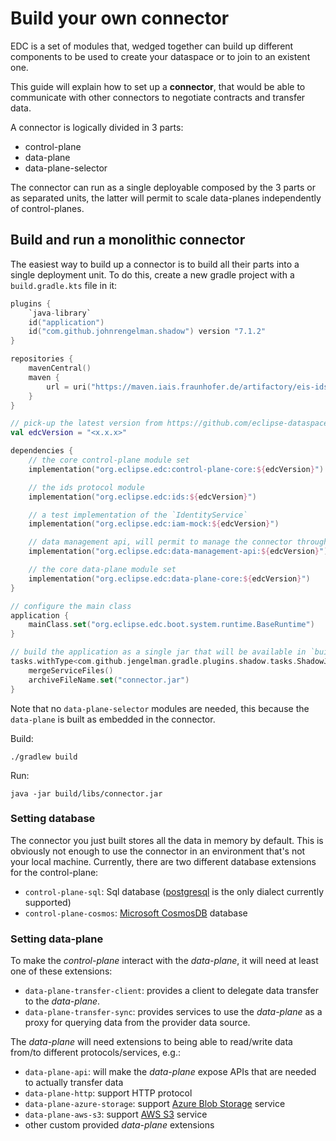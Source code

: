# Build your own connector

EDC is a set of modules that, wedged together can build up different components to be used to create your dataspace or
to join to an existent one.

This guide will explain how to set up a **connector**, that would be able to communicate with other connectors to
negotiate contracts and transfer data.

A connector is logically divided in 3 parts:
- control-plane
- data-plane
- data-plane-selector

The connector can run as a single deployable composed by the 3 parts or as separated units, the latter will permit
to scale data-planes independently of control-planes.

## Build and run a monolithic connector

The easiest way to build up a connector is to build all their parts into a single deployment unit.
To do this, create a new gradle project with a `build.gradle.kts` file in it:
```kotlin
plugins {
    `java-library`
    id("application")
    id("com.github.johnrengelman.shadow") version "7.1.2"
}

repositories {
    mavenCentral()
    maven {
        url = uri("https://maven.iais.fraunhofer.de/artifactory/eis-ids-public/")
    }
}

// pick-up the latest version from https://github.com/eclipse-dataspaceconnector/DataSpaceConnector/releases
val edcVersion = "<x.x.x>"

dependencies {
    // the core control-plane module set
    implementation("org.eclipse.edc:control-plane-core:${edcVersion}")

    // the ids protocol module
    implementation("org.eclipse.edc:ids:${edcVersion}")

    // a test implementation of the `IdentityService`
    implementation("org.eclipse.edc:iam-mock:${edcVersion}")

    // data management api, will permit to manage the connector through a REST interface
    implementation("org.eclipse.edc:data-management-api:${edcVersion}")

    // the core data-plane module set
    implementation("org.eclipse.edc:data-plane-core:${edcVersion}")
}

// configure the main class
application {
    mainClass.set("org.eclipse.edc.boot.system.runtime.BaseRuntime")
}

// build the application as a single jar that will be available in `build/libs/connector.jar`
tasks.withType<com.github.jengelman.gradle.plugins.shadow.tasks.ShadowJar> {
    mergeServiceFiles()
    archiveFileName.set("connector.jar")
}

```

Note that no `data-plane-selector` modules are needed, this because the `data-plane` is built as embedded in the connector.

Build:
```
./gradlew build
```

Run:
```
java -jar build/libs/connector.jar
```

### Setting database

The connector you just built stores all the data in memory by default. This is obviously not enough to use the connector
in an environment that's not your local machine.
Currently, there are two different database extensions for the control-plane:

- `control-plane-sql`: Sql database ([postgresql](https://www.postgresql.org/) is the only dialect currently supported)
- `control-plane-cosmos`: [Microsoft CosmosDB](https://azure.microsoft.com/products/cosmos-db) database

### Setting data-plane

To make the *control-plane* interact with the *data-plane*, it will need at least one of these extensions:
- `data-plane-transfer-client`: provides a client to delegate data transfer to the *data-plane*.
- `data-plane-transfer-sync`: provides services to use the *data-plane* as a proxy for querying data from the provider data source.

The *data-plane* will need extensions to being able to read/write data from/to different protocols/services, e.g.:
- `data-plane-api`: will make the *data-plane* expose APIs that are needed to actually transfer data
- `data-plane-http`: support HTTP protocol
- `data-plane-azure-storage`: support [Azure Blob Storage](https://azure.microsoft.com/products/storage/blobs/) service
- `data-plane-aws-s3`: support [AWS S3](https://aws.amazon.com/s3/) service
- other custom provided *data-plane* extensions